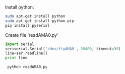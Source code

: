 Install python:

```sh
sudo apt-get install python
sudo apt-get install python-pip
pip install pyserial
```

Create file 'readAMA0.py'
```python
import serial
ser=serial.Serial('/dev/ttyAMA0', 38400, timeout=30)
line=ser.readline()
print line
```

```sh
 python readAMA0.py
```
